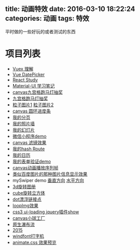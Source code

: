 title: 动画特效
date: 2016-03-10 18:22:24
categories: 动画
tags: 特效
---
平时做的一些好玩的或者测试的东西
<!--more-->

# 项目列表

<ul>
	<li><a href="http://donglegend.com/effects/vuex-study/dist/index.html">Vuex 理解</a></li>
	<li><a href="http://donglegend.com/effects/VueDatePicker/index.html">Vue DatePicker</a></li>
	<li><a href="http://donglegend.com/effects/reactDouBan/index.html#/">React Study</a></li>
	<li><a href="http://donglegend.com/effects/reactMateUiStudy/dist/index.html">Material-UI 学习笔记</a></li>
	<li><a href="http://donglegend.com/effects/canvas_paomadeng/index.html">canvas九宫格跑马灯抽奖</a></li>
	<li><a href="http://donglegend.com/effects/jiugongge/index.html">九宫格跑马灯抽奖</a></li>
	<li>
		<a href="http://donglegend.com/effects/myParticle/snow.html">粒子图片1</a>
		<a href="http://donglegend.com/effects/myParticle/hankuke.html">粒子图片2</a>
	</li>
	<li><a href="http://donglegend.com/effects/RingBar/index.html">canvas 圆环进度条</a></li>
	<li><a href="http://donglegend.com/effects/pageCode/test.html">我的分页</a></li>
	<li><a href="http://donglegend.com/effects/photowall/index.html">我的照片墙</a></li>
	<li><a href="http://donglegend.com/effects/mySlide/index.html">我的幻灯片</a></li>
	<li><a href="http://donglegend.com/effects/weapp-demo/image/weapp.gif">微信小程序demo</a></li>
	<li><a href="http://donglegend.com/canvasimage/index.html">canvas 滤镜效果</a></li>
	<li><a href="http://donglegend.com/effects/hashRouter/index.html">我的hash Route</a></li>
	<li><a href="http://donglegend.com/myDate/index.html">我的日历</a></li>
	<li><a href="http://donglegend.com/effects/formvalid/demo.html">我的表单验证demo</a></li>
	<li><a href="http://donglegend.com/effects/frameJin/index.html">canvas动画播放序列帧</a></li>
	<li><a href="http://donglegend.com/effects/showinfo/demo.html">类似百度图片的那种图片信息显示效果</a></li>
	<li>
		mySwiper demo
		<a href="http://donglegend.com/mySwiper/dist/demo/v.html">垂直方向</a>
		<a href="http://donglegend.com/mySwiper/dist/demo/h.html">水平方向</a>
	</li>
	<li><a href="http://donglegend.com/effects/3dphotos/index.html">3d旋转图册</a></li>
	<li><a href="http://donglegend.com/effects/cube/index.html">cube旋转立方体</a></li>
	<li><a href="http://donglegend.com/effects/dot/index.html">dot漂浮链接点</a></li>
	<li><a href="http://donglegend.com/effects/loopImg/index.html">loopImg效果</a></li>
	<li><a href="http://donglegend.com/effects/ui-loading/demo/show.html">css3 ui-loading jquery插件show</a></li>
	<li><a href="http://donglegend.com/effects/canvas/index.html" target="_blank">canvas小球工厂</a></li>
	<li><a href="http://donglegend.com/effects/waterfall/index.html" target="_blank">原生瀑布流</a></li>
	<li><a href="http://donglegend.com/effects/2015/index.html">2015</a></li>
	<li><a href="http://donglegend.com/effects/windfont/index.html" target="_blank">windfont打字机</a></li>
	<li><a href="https://daneden.github.io/animate.css/">animate.css 效果预览</a></li>
</ul>
